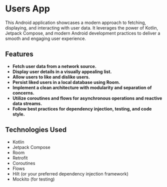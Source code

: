# Users App

This Android application showcases a modern approach to fetching, displaying, and interacting with user data. It leverages the power of Kotlin, Jetpack Compose, and modern Android development practices to deliver a smooth and engaging user experience.

## Features

*   **Fetch user data from a network source.**
*   **Display user details in a visually appealing list.**
*   **Allow users to like and dislike users.**
*   **Persist liked users in a local database using Room.**
*   **Implement a clean architecture with modularity and separation of concerns.**
*   **Utilize coroutines and flows for asynchronous operations and reactive data streams.**
*   **Follow best practices for dependency injection, testing, and code style.**

## Technologies Used

*   Kotlin
*   Jetpack Compose
*   Room
*   Retrofit
*   Coroutines
*   Flows
*   Hilt (or your preferred dependency injection framework)
*   Mockito (for testing)
